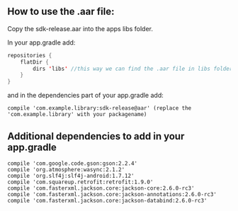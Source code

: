 How to use the .aar file:
--------------------

Copy the sdk-release.aar into the apps libs folder.

In your app.gradle add:
```java
repositories {
    flatDir {
        dirs 'libs' //this way we can find the .aar file in libs folder
    }
}
```

and in the dependencies part of your app.gradle add:

    compile 'com.example.library:sdk-release@aar' (replace the 'com.example.library' with your packagename)



Additional dependencies to add in your app.gradle
--------------------

    compile 'com.google.code.gson:gson:2.2.4'
    compile 'org.atmosphere:wasync:2.1.2'
    compile 'org.slf4j:slf4j-android:1.7.12'
    compile 'com.squareup.retrofit:retrofit:1.9.0'
    compile 'com.fasterxml.jackson.core:jackson-core:2.6.0-rc3'
    compile 'com.fasterxml.jackson.core:jackson-annotations:2.6.0-rc3'
    compile 'com.fasterxml.jackson.core:jackson-databind:2.6.0-rc3'
	


